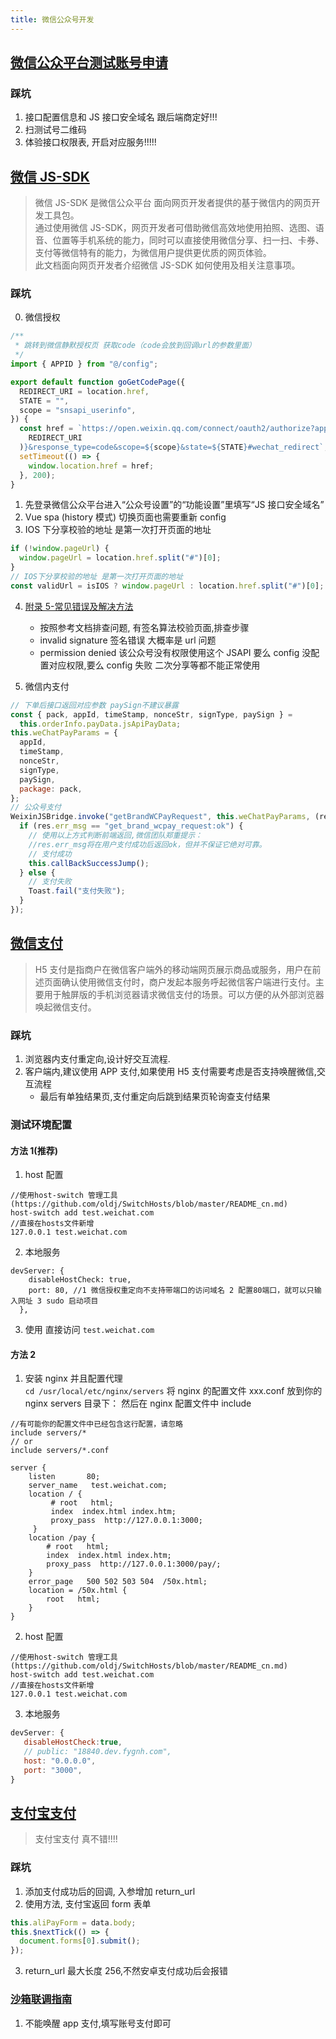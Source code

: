 ```yaml
---
title: 微信公众号开发
---
```


## [微信公众平台测试账号申请](https://mp.weixin.qq.com/debug/cgi-bin/sandboxinfo?action=showinfo&t=sandbox/index)

### 踩坑

1. 接口配置信息和 JS 接口安全域名 跟后端商定好!!!
2. 扫测试号二维码
3. 体验接口权限表, 开启对应服务!!!!!

## [微信 JS-SDK](https://developers.weixin.qq.com/doc/offiaccount/OA_Web_Apps/JS-SDK.html)

> 微信 JS-SDK 是微信公众平台 面向网页开发者提供的基于微信内的网页开发工具包。  
> 通过使用微信 JS-SDK，网页开发者可借助微信高效地使用拍照、选图、语音、位置等手机系统的能力，同时可以直接使用微信分享、扫一扫、卡券、支付等微信特有的能力，为微信用户提供更优质的网页体验。  
> 此文档面向网页开发者介绍微信 JS-SDK 如何使用及相关注意事项。

### 踩坑

0. 微信授权

```javascript
/**
 * 跳转到微信静默授权页 获取code（code会放到回调url的参数里面）
 */
import { APPID } from "@/config";

export default function goGetCodePage({
  REDIRECT_URI = location.href,
  STATE = "",
  scope = "snsapi_userinfo",
}) {
  const href = `https://open.weixin.qq.com/connect/oauth2/authorize?appid=${APPID}&redirect_uri=${encodeURIComponent(
    REDIRECT_URI
  )}&response_type=code&scope=${scope}&state=${STATE}#wechat_redirect`;
  setTimeout(() => {
    window.location.href = href;
  }, 200);
}
```

1. 先登录微信公众平台进入“公众号设置”的“功能设置”里填写“JS 接口安全域名”
2. Vue spa (history 模式) 切换页面也需要重新 config
3. IOS 下分享校验的地址 是第一次打开页面的地址

```javascript
if (!window.pageUrl) {
  window.pageUrl = location.href.split("#")[0];
}
// IOS下分享校验的地址 是第一次打开页面的地址
const validUrl = isIOS ? window.pageUrl : location.href.split("#")[0];
```

4. [附录 5-常见错误及解决方法](https://developers.weixin.qq.com/doc/offiaccount/OA_Web_Apps/JS-SDK.html#66)

   - 按照参考文档排查问题, 有签名算法校验页面,排查步骤
   - invalid signature 签名错误 大概率是 url 问题
   - permission denied 该公众号没有权限使用这个 JSAPI 要么 config 没配置对应权限,要么 config 失败 二次分享等都不能正常使用

5. 微信内支付

```javascript
// 下单后接口返回对应参数 paySign不建议暴露
const { pack, appId, timeStamp, nonceStr, signType, paySign } =
  this.orderInfo.payData.jsApiPayData;
this.weChatPayParams = {
  appId,
  timeStamp,
  nonceStr,
  signType,
  paySign,
  package: pack,
};
// 公众号支付
WeixinJSBridge.invoke("getBrandWCPayRequest", this.weChatPayParams, (res) => {
  if (res.err_msg == "get_brand_wcpay_request:ok") {
    // 使用以上方式判断前端返回,微信团队郑重提示：
    //res.err_msg将在用户支付成功后返回ok，但并不保证它绝对可靠。
    // 支付成功
    this.callBackSuccessJump();
  } else {
    // 支付失败
    Toast.fail("支付失败");
  }
});
```

## [微信支付](https://pay.weixin.qq.com/wiki/doc/api/H5.php?chapter=15_1)

> H5 支付是指商户在微信客户端外的移动端网页展示商品或服务，用户在前述页面确认使用微信支付时，商户发起本服务呼起微信客户端进行支付。主要用于触屏版的手机浏览器请求微信支付的场景。可以方便的从外部浏览器唤起微信支付。

### 踩坑

1. 浏览器内支付重定向,设计好交互流程.
2. 客户端内,建议使用 APP 支付,如果使用 H5 支付需要考虑是否支持唤醒微信,交互流程
   - 最后有单独结果页,支付重定向后跳到结果页轮询查支付结果

### 测试环境配置

#### 方法 1(推荐)

1. host 配置

```
//使用host-switch 管理工具(https://github.com/oldj/SwitchHosts/blob/master/README_cn.md)
host-switch add test.weichat.com
//直接在hosts文件新增
127.0.0.1 test.weichat.com
```

2. 本地服务

```
devServer: {
    disableHostCheck: true,
    port: 80, //1 微信授权重定向不支持带端口的访问域名 2 配置80端口，就可以只输入网址 3 sudo 启动项目
  },
```

3. 使用
   直接访问 `test.weichat.com`

#### 方法 2

1. 安装 nginx 并且配置代理  
   `cd /usr/local/etc/nginx/servers`
   将 nginx 的配置文件 xxx.conf 放到你的 nginx servers 目录下：
   然后在 nginx 配置文件中 include

```
//有可能你的配置文件中已经包含这行配置，请忽略
include servers/*
// or
include servers/*.conf

```

```shell script
server {
    listen       80;
    server_name   test.weichat.com;
    location / {
         # root   html;
         index  index.html index.htm;
         proxy_pass  http://127.0.0.1:3000;
     }
    location /pay {
        # root   html;
        index  index.html index.htm;
        proxy_pass  http://127.0.0.1:3000/pay/;
    }
    error_page   500 502 503 504  /50x.html;
    location = /50x.html {
        root   html;
    }
}

```

2. host 配置

```
//使用host-switch 管理工具(https://github.com/oldj/SwitchHosts/blob/master/README_cn.md)
host-switch add test.weichat.com
//直接在hosts文件新增
127.0.0.1 test.weichat.com
```

3. 本地服务

```javascript
devServer: {
   disableHostCheck:true,
   // public: "18840.dev.fygnh.com",
   host: "0.0.0.0",
   port: "3000",
}
```

## [支付宝支付](https://opendocs.alipay.com/open/203/105285)

> 支付宝支付 真不错!!!!

### 踩坑

1. 添加支付成功后的回调, 入参增加 return_url
2. 使用方法, 支付宝返回 form 表单

```javascript
this.aliPayForm = data.body;
this.$nextTick(() => {
  document.forms[0].submit();
});
```

3. return_url 最大长度 256,不然安卓支付成功后会报错

### [沙箱联调指南](https://opendocs.alipay.com/open/203/107096)

1. 不能唤醒 app 支付,填写账号支付即可

